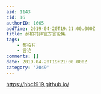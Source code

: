 ```yaml
---
aid: 1143
cid: 16
authorID: 1665
addTime: 2019-04-20T19:21:00.000Z
title: 郝柏村非官方言论集
tags:
    - 郝柏村
    - 言论
comments: []
date: 2019-04-20T19:21:00.000Z
category: '2049'
---
```


https://hbc1919.github.io/
